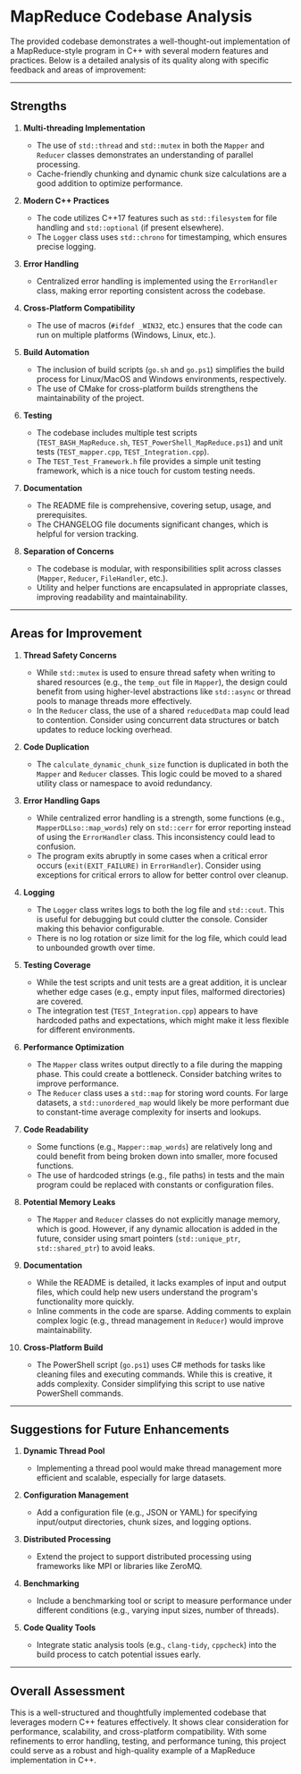 # MapReduce Codebase Analysis

The provided codebase demonstrates a well-thought-out implementation of a MapReduce-style program in C++ with several modern features and practices. Below is a detailed analysis of its quality along with specific feedback and areas of improvement:

---

## **Strengths**

1. **Multi-threading Implementation**
   - The use of `std::thread` and `std::mutex` in both the `Mapper` and `Reducer` classes demonstrates an understanding of parallel processing.
   - Cache-friendly chunking and dynamic chunk size calculations are a good addition to optimize performance.

2. **Modern C++ Practices**
   - The code utilizes C++17 features such as `std::filesystem` for file handling and `std::optional` (if present elsewhere).
   - The `Logger` class uses `std::chrono` for timestamping, which ensures precise logging.

3. **Error Handling**
   - Centralized error handling is implemented using the `ErrorHandler` class, making error reporting consistent across the codebase.

4. **Cross-Platform Compatibility**
   - The use of macros (`#ifdef _WIN32`, etc.) ensures that the code can run on multiple platforms (Windows, Linux, etc.).

5. **Build Automation**
   - The inclusion of build scripts (`go.sh` and `go.ps1`) simplifies the build process for Linux/MacOS and Windows environments, respectively.
   - The use of CMake for cross-platform builds strengthens the maintainability of the project.

6. **Testing**
   - The codebase includes multiple test scripts (`TEST_BASH_MapReduce.sh`, `TEST_PowerShell_MapReduce.ps1`) and unit tests (`TEST_mapper.cpp`, `TEST_Integration.cpp`).
   - The `TEST_Test_Framework.h` file provides a simple unit testing framework, which is a nice touch for custom testing needs.

7. **Documentation**
   - The README file is comprehensive, covering setup, usage, and prerequisites.
   - The CHANGELOG file documents significant changes, which is helpful for version tracking.

8. **Separation of Concerns**
   - The codebase is modular, with responsibilities split across classes (`Mapper`, `Reducer`, `FileHandler`, etc.).
   - Utility and helper functions are encapsulated in appropriate classes, improving readability and maintainability.

---

## **Areas for Improvement**

1. **Thread Safety Concerns**
   - While `std::mutex` is used to ensure thread safety when writing to shared resources (e.g., the `temp_out` file in `Mapper`), the design could benefit from using higher-level abstractions like `std::async` or thread pools to manage threads more effectively.
   - In the `Reducer` class, the use of a shared `reducedData` map could lead to contention. Consider using concurrent data structures or batch updates to reduce locking overhead.

2. **Code Duplication**
   - The `calculate_dynamic_chunk_size` function is duplicated in both the `Mapper` and `Reducer` classes. This logic could be moved to a shared utility class or namespace to avoid redundancy.

3. **Error Handling Gaps**
   - While centralized error handling is a strength, some functions (e.g., `MapperDLLso::map_words`) rely on `std::cerr` for error reporting instead of using the `ErrorHandler` class. This inconsistency could lead to confusion.
   - The program exits abruptly in some cases when a critical error occurs (`exit(EXIT_FAILURE)` in `ErrorHandler`). Consider using exceptions for critical errors to allow for better control over cleanup.

4. **Logging**
   - The `Logger` class writes logs to both the log file and `std::cout`. This is useful for debugging but could clutter the console. Consider making this behavior configurable.
   - There is no log rotation or size limit for the log file, which could lead to unbounded growth over time.

5. **Testing Coverage**
   - While the test scripts and unit tests are a great addition, it is unclear whether edge cases (e.g., empty input files, malformed directories) are covered.
   - The integration test (`TEST_Integration.cpp`) appears to have hardcoded paths and expectations, which might make it less flexible for different environments.

6. **Performance Optimization**
   - The `Mapper` class writes output directly to a file during the mapping phase. This could create a bottleneck. Consider batching writes to improve performance.
   - The `Reducer` class uses a `std::map` for storing word counts. For large datasets, a `std::unordered_map` would likely be more performant due to constant-time average complexity for inserts and lookups.

7. **Code Readability**
   - Some functions (e.g., `Mapper::map_words`) are relatively long and could benefit from being broken down into smaller, more focused functions.
   - The use of hardcoded strings (e.g., file paths) in tests and the main program could be replaced with constants or configuration files.

8. **Potential Memory Leaks**
   - The `Mapper` and `Reducer` classes do not explicitly manage memory, which is good. However, if any dynamic allocation is added in the future, consider using smart pointers (`std::unique_ptr`, `std::shared_ptr`) to avoid leaks.

9. **Documentation**
   - While the README is detailed, it lacks examples of input and output files, which could help new users understand the program's functionality more quickly.
   - Inline comments in the code are sparse. Adding comments to explain complex logic (e.g., thread management in `Reducer`) would improve maintainability.

10. **Cross-Platform Build**
    - The PowerShell script (`go.ps1`) uses C# methods for tasks like cleaning files and executing commands. While this is creative, it adds complexity. Consider simplifying this script to use native PowerShell commands.

---

## **Suggestions for Future Enhancements**

1. **Dynamic Thread Pool**
   - Implementing a thread pool would make thread management more efficient and scalable, especially for large datasets.

2. **Configuration Management**
   - Add a configuration file (e.g., JSON or YAML) for specifying input/output directories, chunk sizes, and logging options.

3. **Distributed Processing**
   - Extend the project to support distributed processing using frameworks like MPI or libraries like ZeroMQ.

4. **Benchmarking**
   - Include a benchmarking tool or script to measure performance under different conditions (e.g., varying input sizes, number of threads).

5. **Code Quality Tools**
   - Integrate static analysis tools (e.g., `clang-tidy`, `cppcheck`) into the build process to catch potential issues early.

---

## **Overall Assessment**

This is a well-structured and thoughtfully implemented codebase that leverages modern C++ features effectively. It shows clear consideration for performance, scalability, and cross-platform compatibility. With some refinements to error handling, testing, and performance tuning, this project could serve as a robust and high-quality example of a MapReduce implementation in C++.